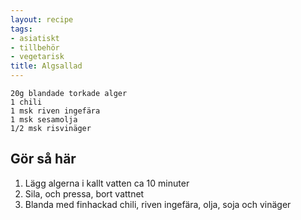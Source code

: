 ```yaml
---
layout: recipe
tags:
- asiatiskt
- tillbehör
- vegetarisk
title: Algsallad
---
```


```
20g blandade torkade alger
1 chili
1 msk riven ingefära
1 msk sesamolja
1/2 msk risvinäger
```

## Gör så här
1. Lägg algerna i kallt vatten ca 10 minuter
2. Sila, och pressa, bort vattnet
3. Blanda med finhackad chili, riven ingefära, olja, soja och vinäger
